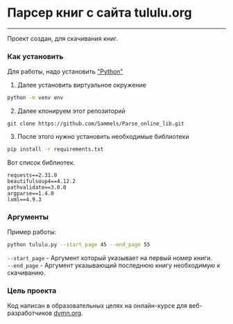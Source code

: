 # Парсер книг с сайта tululu.org

------------

Проект создан, для скачивания книг.

### Как установить
Для работы, надо установить ["Python"](https://www.python.org/downloads/release/python-3116/)

1. Далее установить виртуальное окружение
```bash
python -m venv env
```
2. Далее клонируем этот репозиторий
```text
git clone https://github.com/Sammels/Parse_online_lib.git
```
3. После этого нужно установить необходимые библиотеки

```bash
pip install -r requirements.txt
```
Вот список библиотек.
```text
requests==2.31.0
beautifulsoup4==4.12.2
pathvalidate==3.0.0
argparse==1.4.0
lxml==4.9.3
```

### Аргументы

Пример работы:
```bash
python tululu.py --start_page 45 --end_page 55 
```
`--start_page` - Аргумент который указывает на первый номер книги.</br>
`--end_page` - Аргумент указывающий последнюю книгу необходимую к скачиванию.


### Цель проекта

Код написан в образовательных целях на онлайн-курсе для веб-разработчиков [dvmn.org](https://dvmn.org/).
